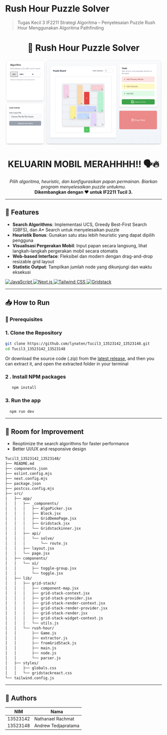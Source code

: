 # Rush Hour Puzzle Solver

> Tugas Kecil 3 IF2211 Strategi Algoritma – Penyelesaian Puzzle Rush Hour Menggunakan Algoritma Pathfinding

<h1 align="center">🚗 Rush Hour Puzzle Solver</h1>

<p align="center">
    <img src="public/img/title.png" width="1000px" />
</p>

<div align="center">
  <h1>KELUARIN MOBIL MERAHHHH!! 🗣️🔥</h1>
  <i>Pilih algoritma, heuristic, dan konfigurasikan papan permainan. Biarkan program menyelesaikan puzzle untukmu.</i>
  <br>
  <b>Dikembangkan dengan ❤️ untuk IF2211 Tucil 3.</b>
</div>

---

## 🌟 Features

-   **Search Algorithms**: Implementasi UCS, Greedy Best-First Search (GBFS), dan A\* Search untuk menyelesaikan puzzle
-   **Heuristik Bonus**: Gunakan satu atau lebih heuristic yang dapat dipilih pengguna
-   **Visualisasi Pergerakan Mobil**: Input papan secara langsung, lihat langkah-langkah pergerakan mobil secara otomatis
-   **Web-based Interface**: Fleksibel dan modern dengan drag-and-drop resizable grid layout
-   **Statistic Output**: Tampilkan jumlah node yang dikunjungi dan waktu eksekusi

<p align="left">
    <a href="https://www.javascript.com/">
        <img src="https://img.shields.io/badge/JavaScript-F7DF1E?style=for-the-badge&logo=javascript&logoColor=black" alt="JavaScript">
    </a>
    <a href="https://nextjs.org/">
        <img src="https://img.shields.io/badge/Next.js-black?style=for-the-badge&logo=next.js&logoColor=white" alt="Next.js">
    </a>
    <a href="https://tailwindcss.com/">
        <img src="https://img.shields.io/badge/Tailwind%20CSS-38B2AC?style=for-the-badge&logo=tailwind-css&logoColor=white" alt="Tailwind CSS">
    </a>
    <a href="https://gridstackjs.com/">
        <img src="https://img.shields.io/badge/Gridstack.js-00A6D8?style=for-the-badge&logo=gridstack&logoColor=white" alt="Gridstack">
    </a>
</p>

---

## 📥 How to Run

### 🔧 Prerequisites

### 1. Clone the Repository

```bash
git clone https://github.com/lynaten/Tucil3_13523142_13523148.git
cd Tucil3_13523142_13523148
```

Or download the source code (.zip) from the [latest release](https://github.com/lynaten/Tucil3_13523142_13523148/releases/latest), and then you can extract it, and open the extracted folder in your terminal

### 2 . Install NPM packages

```sh
   npm install
```

### 3. Run the app

```sh
  npm run dev
```

---

## 🚧 Room for Improvement

-   Reoptimize the search algorithms for faster performance
-   Better UI/UX and responsive design

```
Tucil3_13523142_13523148/
├── README.md
├── components.json
├── eslint.config.mjs
├── next.config.mjs
├── package.json
├── postcss.config.mjs
├── src/
│   ├── app/
│   │   ├── _components/
│   │   │   ├── AlgoPicker.jsx
│   │   │   ├── Block.jsx
│   │   │   ├── GridDemoPage.jsx
│   │   │   ├── Gridstack.jsx
│   │   │   └── Gridstackinner.jsx
│   │   ├── api/
│   │   │   └── solve/
│   │   │       └── route.js
│   │   ├── layout.jsx
│   │   └── page.jsx
│   ├── components/
│   │   └── ui/
│   │       ├── toggle-group.jsx
│   │       └── toggle.jsx
│   ├── lib/
│   │   ├── grid-stack/
│   │   │   ├── component-map.jsx
│   │   │   ├── grid-stack-context.jsx
│   │   │   ├── grid-stack-provider.jsx
│   │   │   ├── grid-stack-render-context.jsx
│   │   │   ├── grid-stack-render-provider.jsx
│   │   │   ├── grid-stack-render.jsx
│   │   │   ├── grid-stack-widget-context.js
│   │   │   └── utils.js
│   │   └── rush-hour/
│   │       ├── Game.js
│   │       ├── extractor.js
│   │       ├── fromGridStack.js
│   │       ├── main.js
│   │       ├── node.js
│   │       └── parser.js
│   ├── styles/
│   │   ├── globals.css
│   │   └── gridstackreact.css
└── tailwind.config.js
```

---

## 🪪 Authors

| NIM      | Nama                |
| -------- | ------------------- |
| 13523142 | Nathanael Rachmat   |
| 13523148 | Andrew Tedjapratama |

